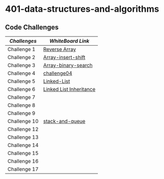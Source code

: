 
# 401-data-structures-and-algorithms
## Code Challenges

|     *Challenges*      |                  *WhiteBoard Link*                                           |
|-----------------------|--------------------------------------------------------------------------|
|    Challenge 1        |[Reverse Array](https://github.com/Fadi-Nayef/401-data-structures-and-algorithms/tree/01codeChallenge/CodeChallenges/codechallenge01)                    |
|    Challenge 2        |[Array-insert-shift](https://github.com/Fadi-Nayef/401-data-structures-and-algorithms/tree/main/CodeChallenges/codechallenge01#code-challenge-02) |
|    Challenge 3        |[Array-binary-search](https://github.com/Fadi-Nayef/401-data-structures-and-algorithms/tree/main/CodeChallenges/Array-binary-search#array-binary-search) |
|    Challenge 4        |[challenge04](https://github.com/Fadi-Nayef/401-data-structures-and-algorithms/blob/01codeChallenge/CodeChallenges/whiteBoards/codeChallenge04.png) |
|    Challenge 5        |[Linked-List](https://github.com/Fadi-Nayef/401-data-structures-and-algorithms/tree/linkedlists)         |
|    Challenge 6        |[Linked List Inheritance](https://github.com/Fadi-Nayef/401-data-structures-and-algorithms/tree/linked-list-insertions/CodeChallenges/codeChallenge05)     |
|    Challenge 7        |[]()     |
|    Challenge 8        |[]()     |
|    Challenge 9        |[]()     |
|    Challenge 10        |[stack-and-queue](https://github.com/Fadi-Nayef/401-data-structures-and-algorithms/blob/main/stack-and-queue/README.md)     |
|    Challenge 12        |[]()     |
|    Challenge 13        |[]()     |
|    Challenge 14        |[]()     |
|    Challenge 15        |[]()     |
|    Challenge 16        |[]()     |
|    Challenge 17        |[]()     |
